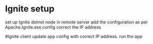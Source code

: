 # Ignite setup
set up Ignite dotnet node in remote server
add the configuration as per Apache.Ignite.exe.config 
correct the IP address

#Ignite client
update app config with correct IP address.
run the app
